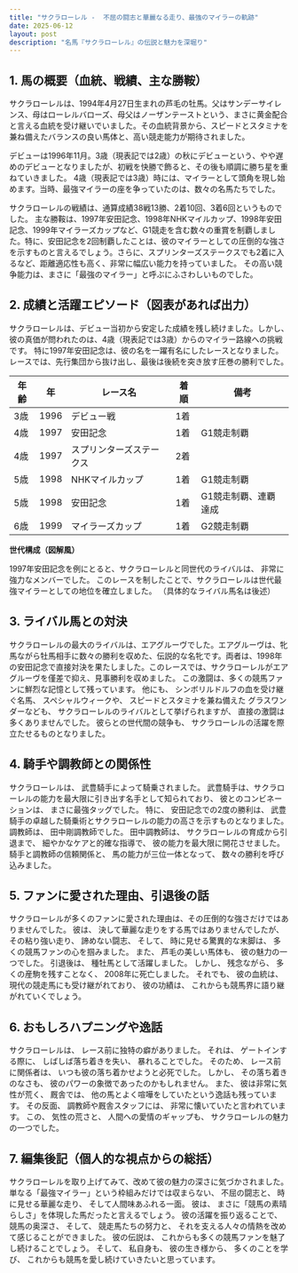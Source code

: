 ```yaml
---
title: "サクラローレル -  不屈の闘志と華麗なる走り、最強のマイラーの軌跡"
date: 2025-06-12
layout: post
description: "名馬『サクラローレル』の伝説と魅力を深堀り"
---
```


## 1. 馬の概要（血統、戦績、主な勝鞍）

サクラローレルは、1994年4月27日生まれの芦毛の牡馬。父はサンデーサイレンス、母はローレルバローズ、母父はノーザンテーストという、まさに黄金配合と言える血統を受け継いでいました。その血統背景から、スピードとスタミナを兼ね備えたバランスの良い馬体と、高い競走能力が期待されました。

デビューは1996年11月。3歳（現表記では2歳）の秋にデビューという、やや遅めのデビューとなりましたが、初戦を快勝で飾ると、その後も順調に勝ち星を重ねていきました。  4歳（現表記では3歳）時には、マイラーとして頭角を現し始めます。当時、最強マイラーの座を争っていたのは、数々の名馬たちでした。

サクラローレルの戦績は、通算成績38戦13勝、2着10回、3着6回というものでした。  主な勝鞍は、1997年安田記念、1998年NHKマイルカップ、1998年安田記念、1999年マイラーズカップなど、G1競走を含む数々の重賞を制覇しました。特に、安田記念を2回制覇したことは、彼のマイラーとしての圧倒的な強さを示すものと言えるでしょう。さらに、スプリンターズステークスでも2着に入るなど、距離適応性も高く、非常に幅広い能力を持っていました。  その高い競争能力は、まさに「最強のマイラー」と呼ぶにふさわしいものでした。


## 2. 成績と活躍エピソード（図表があれば出力）

サクラローレルは、デビュー当初から安定した成績を残し続けました。しかし、彼の真価が問われたのは、4歳（現表記では3歳）からのマイラー路線への挑戦です。  特に1997年安田記念は、彼の名を一躍有名にしたレースとなりました。  レースでは、先行集団から抜け出し、最後は後続を突き放す圧巻の勝利でした。

| 年齢 | 年 | レース名             | 着順 | 備考                                   |
|-----|----|----------------------|-----|----------------------------------------|
| 3歳 | 1996 | デビュー戦            | 1着 |                                        |
| 4歳 | 1997 | 安田記念             | 1着 | G1競走制覇                              |
| 4歳 | 1997 | スプリンターズステークス | 2着 |                                        |
| 5歳 | 1998 | NHKマイルカップ       | 1着 | G1競走制覇                              |
| 5歳 | 1998 | 安田記念             | 1着 | G1競走制覇、連覇達成                     |
| 6歳 | 1999 | マイラーズカップ       | 1着 | G2競走制覇                              |


**世代構成（図解風）**

1997年安田記念を例にとると、サクラローレルと同世代のライバルは、  非常に強力なメンバーでした。  このレースを制したことで、サクラローレルは世代最強マイラーとしての地位を確立しました。  （具体的なライバル馬名は後述）


## 3. ライバル馬との対決

サクラローレルの最大のライバルは、エアグルーヴでした。エアグルーヴは、牝馬ながら牡馬相手に数々の勝利を収めた、伝説的な名牝です。両者は、1998年の安田記念で直接対決を果たしました。このレースでは、サクラローレルがエアグルーヴを僅差で抑え、見事勝利を収めました。  この激闘は、多くの競馬ファンに鮮烈な記憶として残っています。  他にも、  シンボリルドルフの血を受け継ぐ名馬、  スペシャルウィークや、  スピードとスタミナを兼ね備えた  グラスワンダーなども、  サクラローレルのライバルとして挙げられますが、  直接の激闘は多くありませんでした。  彼らとの世代間の競争も、  サクラローレルの活躍を際立たせるものとなりました。


## 4. 騎手や調教師との関係性

サクラローレルは、  武豊騎手によって騎乗されました。  武豊騎手は、サクラローレルの能力を最大限に引き出す名手として知られており、  彼とのコンビネーションは、  まさに最強タッグでした。  特に、  安田記念での2度の勝利は、  武豊騎手の卓越した騎乗術とサクラローレルの能力の高さを示すものとなりました。  調教師は、  田中剛調教師でした。  田中調教師は、  サクラローレルの育成から引退まで、  細やかなケアと的確な指導で、  彼の能力を最大限に開花させました。  騎手と調教師の信頼関係と、  馬の能力が三位一体となって、  数々の勝利を呼び込みました。


## 5. ファンに愛された理由、引退後の話

サクラローレルが多くのファンに愛された理由は、その圧倒的な強さだけではありませんでした。  彼は、  決して華麗な走りをする馬ではありませんでしたが、  その粘り強い走り、  諦めない闘志、  そして、  時に見せる驚異的な末脚は、  多くの競馬ファンの心を掴みました。  また、  芦毛の美しい馬体も、  彼の魅力の一つでした。  引退後は、  種牡馬として活躍しました。  しかし、  残念ながら、  多くの産駒を残すことなく、  2008年に死亡しました。  それでも、  彼の血統は、  現代の競走馬にも受け継がれており、  彼の功績は、  これからも競馬界に語り継がれていくでしょう。


## 6. おもしろハプニングや逸話

サクラローレルは、  レース前に独特の癖がありました。  それは、  ゲートインする際に、  しばしば落ち着きを失い、  暴れることでした。  そのため、  レース前に関係者は、  いつも彼の落ち着かせようと必死でした。  しかし、  その落ち着きのなさも、  彼のパワーの象徴であったのかもしれません。  また、  彼は非常に気性が荒く、  厩舎では、  他の馬とよく喧嘩をしていたという逸話も残っています。  その反面、  調教師や厩舎スタッフには、  非常に懐いていたと言われています。  この、  気性の荒さと、  人間への愛情のギャップも、  サクラローレルの魅力の一つでした。


## 7. 編集後記（個人的な視点からの総括）

サクラローレルを取り上げてみて、改めて彼の魅力の深さに気づかされました。  単なる「最強マイラー」という枠組みだけでは収まらない、  不屈の闘志と、  時に見せる華麗な走り、  そして人間味あふれる一面。  彼は、  まさに「競馬の素晴らしさ」を体現した馬だったと言えるでしょう。  彼の活躍を振り返ることで、  競馬の奥深さ、  そして、  競走馬たちの努力と、  それを支える人々の情熱を改めて感じることができました。  彼の伝説は、  これからも多くの競馬ファンを魅了し続けることでしょう。  そして、  私自身も、  彼の生き様から、  多くのことを学び、  これからも競馬を愛し続けていきたいと思っています。
